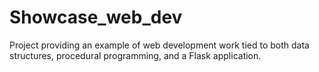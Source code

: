# Showcase_web_dev
Project providing an example of web development work tied to both data structures, procedural programming, and a Flask application.
